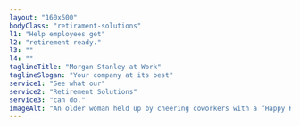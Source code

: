 ```yaml
---
layout: "160x600"
bodyClass: "retirament-solutions"
l1: "Help employees get"
l2: "retirement ready."
l3: ""
l4: ""
taglineTitle: "Morgan Stanley at Work"
taglineSlogan: "Your company at its best"
service1: "See what our"
service2: "Retirement Solutions"
service3: "can do."
imageAlt: "An older woman held up by cheering coworkers with a “Happy Retirement” banner and confetti in the background."
---
```

